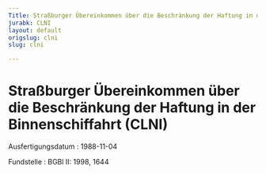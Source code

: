 ```yaml
---
Title: Straßburger Übereinkommen über die Beschränkung der Haftung in der Binnenschiffahrt
jurabk: CLNI
layout: default
origslug: clni
slug: clni

---
```


# Straßburger Übereinkommen über die Beschränkung der Haftung in der Binnenschiffahrt (CLNI)

Ausfertigungsdatum
:   1988-11-04

Fundstelle
:   BGBl II: 1998, 1644

